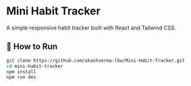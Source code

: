 # Mini Habit Tracker

A simple responsive habit tracker built with React and Tailwind CSS.

## 🚀 How to Run

```bash
git clone https://github.com/akashverma-lkw/Mini-Habit-Tracker.git
cd mini-habit-tracker
npm install
npm run dev
